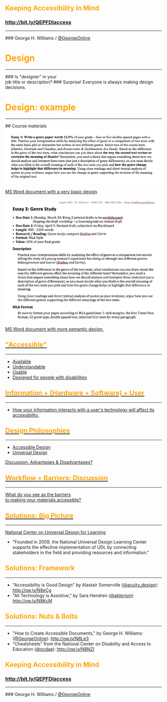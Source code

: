 ## <span style="color: orange;">Keeping Accessibility in Mind</span>
### http://bit.ly/QEPFDIaccess
<hr />
### George H. Williams / <a href="http://twitter.com/GeorgeOnline">@GeorgeOnline</a>



# <span style="color: orange;">Design</span>
<hr />
### Is "designer" in your<br /> job title or description?
### Surprise! Everyone is always making design decisions.  <!-- .element: class="fragment" data-fragment-index="1" -->



# <span style="color: orange;">Design: example</span>
<hr />
## Course materials




<img src="20150410-emory-accessiblefuture-presentation-01.png" alt="Screenshot of an assignment handout with a very basic, perhaps not very easy to read layout." />
<p><a href="20150410-emory-accessiblefuture-worddoc1.doc">MS Word document with a very basic design</a>.</p>



<img src="20150410-emory-accessiblefuture-presentation-02.png" alt="Screenshot of an assignment handout with a very basic, perhaps not very easy to read layout."  />
<p><a href="20150410-emory-accessiblefuture-worddoc2.doc">MS Word document with more semantic design.</p>



## <span style="color: orange;">"Accessible"</span>
<hr />

* Available  <!-- .element: class="fragment" data-fragment-index="1" -->
* Understandable <!-- .element: class="fragment" data-fragment-index="2" -->
* Usable  <!-- .element: class="fragment" data-fragment-index="3" -->
* Designed for people with disabilities  <!-- .element: class="fragment" data-fragment-index="4" -->



## <span style="color: orange;">Information + (Hardware + Software) + User</span>
<hr />

* How your information interacts with a user's technology will affect its accessibility.  <!-- .element: class="fragment" data-fragment-index="1" -->



## <span style="color: orange;">Design Philosophies</span>
<hr />

* Accessible Design  <!-- .element: class="fragment" data-fragment-index="1" -->
* Universal Design  <!-- .element: class="fragment" data-fragment-index="2" -->

Discussion: Advantages & Disadvantages?  <!-- .element: class="fragment" data-fragment-index="3" -->



## <span style="color: orange;">Workflow + Barriers: Discussion</span>
<hr />
What do you see as the barriers<br /> to making your materials accessible?



## <span style="color: orange;">Solutions: Big Picture</span>
<hr />
<div style="text-align: left;"><a href="http://www.udlcenter.org">National Center on Universal Design for Learning</a></div>

* "Founded in 2009, the National Universal Design Learning Center supports the effective implementation of UDL by connecting stakeholders in the field and providing resources and information." 



## <span style="color: orange;">Solutions: Framework</span>
<hr />

* "Accessibility is Good Design" by Alastair Somerville (<a href="http://twitter.com/acuity_design">@acuity_design</a>): http://ow.ly/N8eCg
* "All Technology is Assistive," by Sara Hendren (<a href="http://twitter.com/ablerism">@ablerism</a>) http://ow.ly/N8KcM



## <span style="color: orange;">Solutions: Nuts & Bolts</span>
<hr />

* "How to Create Accessible Documents," by George H. Williams: (<a href="http://twitter.com/georgeonline">@GeorgeOnline</a>): http://ow.ly/N8Le3
* "Cheatsheets" from the National Center on Disability and Access to Education (<a href="http://twitter.com/ncdae">@ncdae</a>): http://ow.ly/N8NZI



## <span style="color: orange;">Keeping Accessibility in Mind</span>
### http://bit.ly/QEPFDIaccess
<hr />
### George H. Williams / <a href="http://twitter.com/GeorgeOnline">@GeorgeOnline</a>